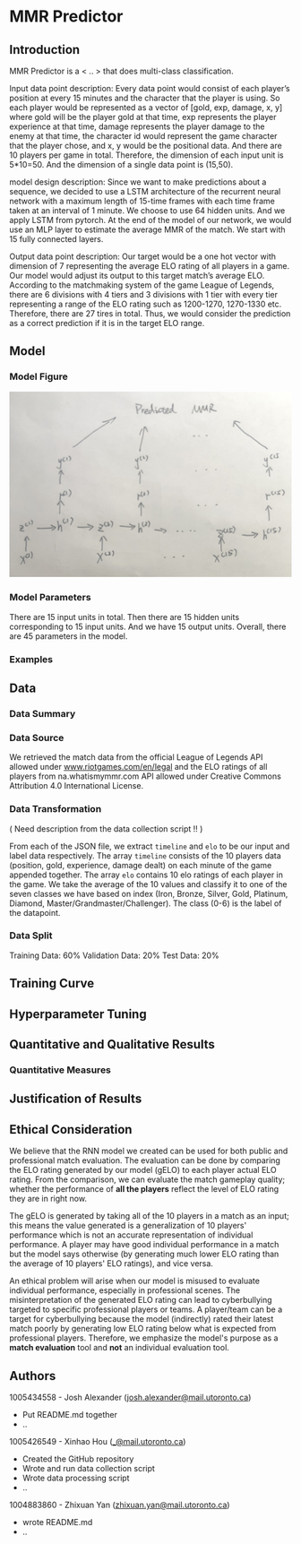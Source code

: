# MMR Predictor

## Introduction
<!-- What deep learning model are you building? We are looking for a clear and concise description that uses standard deep learning terminology. Clearly describe the type of task that you are solving, and what your input/outputs are. -->

MMR Predictor is a < .. > that does multi-class classification.

Input data point description:
    Every data point would consist of each player’s position at every 15 minutes and the character that 
    the player is using. So each player would be represented as a vector of [gold, exp, damage, x, y]
    where gold will be the player gold at that time, exp represents the player experience at that time,
    damage represents the player damage to the enemy at that time, the character id would represent the 
    game character that the player chose, and x, y would be the positional data. And there are 10 players 
    per game in total. Therefore, the dimension of each input unit is 5*10=50. And the dimension of a 
    single data point is (15,50).

model design description:
    Since we want to make predictions about a sequence, we decided to use a LSTM architecture of the 
    recurrent neural network with a maximum length of 15-time frames with each time frame taken at an 
    interval of 1 minute. We choose to use 64 hidden units. And we apply LSTM from pytorch. At the end of 
    the model of our network, we would use an MLP layer to estimate the average MMR of the match. We 
    start with 15 fully connected layers. 

Output data point description:
    Our target would be a one hot vector with dimension of 7 representing the average ELO rating of all 
    players in a game. Our model would adjust its output to this target match’s average ELO. According to 
    the matchmaking system of the game League of Legends, there are 6 divisions with 4 tiers and 3 
    divisions with 1 tier with every tier representing a range of the ELO rating such as 1200-1270, 
    1270-1330 etc. Therefore, there are 27 tires in total. Thus, we would consider the prediction as a 
    correct prediction if it is in the target ELO range. 


## Model

### Model Figure
<!-- A figure/diagram of the model architecture that demonstrates understanding of the steps involved in computing the forward pass. We are looking to see if you understand the steps involved in the model computation (i.e. are you treating the model as a black box or do you understand what it’s doing?) -->

![Alt text](/image_figure.png?raw=true)

### Model Parameters
<!-- Count the number of parameters in the model, and a description of where the parameters come from. Again, we are looking to see if you understand what the model is doing, and what parameters are being tuned. -->
There are 15 input units in total. Then there are 15 hidden units corresponding to 15 input units. And we 
have 15 output units. Overall, there are 45 parameters in the model.


### Examples
<!-- Examples of how the model performs on two actual examples from the test set: one successful and one unsuccessful. -->


## Data

### Data Summary
<!-- Provide summary statistics of your data to help interpret your results, similar to in the proposal. Please review the feedback provided in the proposal for some guidance on what information is helpful for interpreting your model behaviour.-->

### Data Source
<!-- Describe the source of your data. -->
We retrieved the match data from the official League of Legends API allowed under www.riotgames.com/en/legal and the ELO ratings of all players from na.whatismymmr.com API allowed under Creative Commons Attribution 4.0 International License. 


### Data Transformation
<!-- Describe how you transformed the data, i.e. the steps you took to turn the data from what you downloaded, to something that a neural network can use as input. We are looking for a concise description that has just enough information for another person to replicate your process.-->

( Need description from the data collection script !! )

From each of the JSON file, we extract `timeline` and `elo` to be our input and label data respectively. The array `timeline` consists of the 10 players data (position, gold, experience, damage dealt) on each minute of the game appended together. The array `elo` contains 10 elo ratings of each player in the game. We take the average of the 10 values and classify it to one of the seven classes we have based on index (Iron, Bronze, Silver, Gold, Platinum, Diamond, Master/Grandmaster/Challenger). The class (0-6) is the label of the datapoint.


### Data Split
<!-- If appropriate to your project, describe how the train/validation/test set was split. Note that splitting strategy is not always straightforward, so we are looking to see a split that can be justified. -->
Training Data: 60%
Validation Data: 20%
Test Data:  20%
<!-- Missing justification -->

## Training Curve
<!--The training curve of your final model. We are looking for a curve that shows both training and validation performance (if applicable). Your training curve should look reasonable for the problem that you are solving.-->

## Hyperparameter Tuning
<!--A justification that your implemented method performed reasonably, given the difficulty of the problem—or a hypothesis for why it doesn’t. This is extremely important. We are looking for an interpretation of the result. You may want to refer to your data summary and hyperparameter choices to make your argument. -->

## Quantitative and Qualitative Results
<!-- Describe the quantitative and qualitative results. You may choose to use a table or figure to aid in your description. We are looking for both a clear presentation, and a result that makes sense given your data summary. (As an extreme example, you should not have a result that performs worse than a model that, say, predicts the most common class.)-->

### Quantitative Measures
<!-- A description and justification of the quantitative measure that you are using to evaluate your results. For some problems this will be straightforward. For others, please justify the measure that you chose. -->

## Justification of Results
<!-- A justification that your implemented method performed reasonably, given the difficulty of the problem—or a hypothesis for why it doesn’t. This is extremely important. We are looking for an interpretation of the result. You may want to refer to your data summary and hyperparameter choices to make your argument. -->

## Ethical Consideration
We believe that the RNN model we created can be used for both public and professional match evaluation. The evaluation can be done by comparing the ELO rating generated by our model (gELO) to each player actual ELO rating. From the comparison, we can evaluate the match gameplay quality; whether the performance of **all the players** reflect the level of ELO rating they are in right now.  

The gELO is generated by taking all of the 10 players in a match as an input; this means the value generated is a generalization of 10 players' performance which is not an accurate representation of individual performance. A player may have good individual performance in a match but the model says otherwise (by generating much lower ELO rating than the average of 10 players' ELO ratings), and vice versa.

An ethical problem will arise when our model is misused to evaluate individual performance, especially in professional scenes. The misinterpretation of the generated ELO rating can lead to cyberbullying targeted to specific professional players or teams. A player/team can be a target for cyberbullying because the model (indirectly) rated their latest match poorly by generating low ELO rating below what is expected from professional players. Therefore, we emphasize the model's purpose as a **match evaluation** tool and **not** an individual evaluation tool. 

## Authors

1005434558 - Josh Alexander (josh.alexander@mail.utoronto.ca)
- Put README.md together
- ..

1005426549 - Xinhao Hou (_@mail.utoronto.ca)
- Created the GitHub repository
- Wrote and run data collection script <!-- may be better if this replaced by the actual filename -->
- Wrote data processing script 
- ..

1004883860 - Zhixuan Yan (zhixuan.yan@mail.utoronto.ca)
- wrote README.md
- ..
